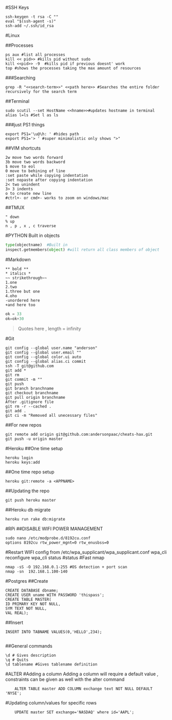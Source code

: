 #SSH Keys

```
ssh-keygen -t rsa -C ""
eval "$(ssh-agent -s)"
ssh-add ~/.ssh/id_rsa
```
#Linux


##Processes
```
ps aux #list all processes
kill << pid>> #kills pid without sudo
kill <<pid>> -9  #kills pid if previous doesnt' work
top #shows the processes taking the max amount of resources
```
###Searching
```
grep -R "<<search-term>>" <<path here>> #Searches the entire folder recursively for the search term

```
##Terminal
```
sudo scutil --set HostName <<hname>>#updates hostname in terminal
alias l=ls #Set l as ls
```
###just PS1 things
```
export PS1='\u@\h: ' #hides path
export PS1='> ' #super minimalistic only shows ">"
```
	
##VIM shortcuts
```
2w move two words forward
3b move two words backword
$ move to eol
0 move to behining of line
:set paste while copying indentation
:set nopaste after copying indentation
2< two unindent
3> 3 indents
o to create new line
#ctrl+- or cmd+- works to zoom on windows/mac
```
##TMUX
```
" down
% up
n , p , x , c traverse
```
#PYTHON
Built in objects
```Python
type(objectname)  #Built in 
inspect.getmembers(object) #will return all class members of object
```

#Markdown
```
** bold **
* italics *
~~ strikethrough~~
1.one
2.two
1.three but one
4.oho
-unordered here
+and here too
```
```python 
ok = 33
ok=ok+30
```
>Quotes here , length = infinity

#Git
```
git config --global user.name "anderson"
git config --global user.email ""
git config --global color.ui auto
git config --global alias.ci commit
ssh -T git@github.com
git add *
git rm 
git commit -m ""
git push
git branch branchname
git checkout branchname
git pull origin branchname
After .gitignore file
git rm -r --cached .
git add .
git ci -m "Removed all unecessary files"
```
##For new repos
```
git remote add origin git@github.com:andersonpaac/cheats-hax.git
git push -u origin master
```
#Heroku
##One time setup
```
heroku login
heroku keys:add
```
##One time repo setup
```
heroku git:remote -a <APPNAME>
```
##Updating the repo
```
git push heroku master
```
##Heroku db migrate
```
heroku run rake db:migrate
```

#RPi
##DISABLE WIFI POWER MANAGEMENT
```
sudo nano /etc/modprobe.d/8192cu.conf
options 8192cu rtw_power_mgnt=0 rtw_enusbss=0
```
#Restart WIFI config from /etc/wpa_supplicant/wpa_supplicant.conf
wpa_cli reconfigure
wpa_cli status #status
#Fast nmap
```
nmap -sS -O 192.168.0.1-255 #OS detection + port scan
nmap -sn  192.168.1.100-140
```

#Postgres
##Create
```
CREATE DATABASE dbname;
CREATE USER uname WITH PASSWORD 'thispass';
CREATE TABLE MASTER(
ID PRIMARY KEY NOT NULL,
SYM TEXT NOT NULL,
VAL REAL);
```
##Insert
```
INSERT INTO TABNAME VALUES(0,'HELLO',234);


```
##General commands
```
\d # Gives description
\q # Quits
\d tablename #Gives tablename definition
```

#ALTER
#Adding a column
Adding a column will require a default value , constraints can be given as well with the alter command
```
	ALTER TABLE master ADD COLUMN exchange text NOT NULL DEFAULT 'NYSE';
```
#Updating column/values for specific rows
```
	UPDATE master SET exchange='NASDAQ' where id='AAPL';
```

